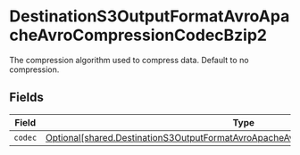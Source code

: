 # DestinationS3OutputFormatAvroApacheAvroCompressionCodecBzip2

The compression algorithm used to compress data. Default to no compression.


## Fields

| Field                                                                                                                                                                              | Type                                                                                                                                                                               | Required                                                                                                                                                                           | Description                                                                                                                                                                        |
| ---------------------------------------------------------------------------------------------------------------------------------------------------------------------------------- | ---------------------------------------------------------------------------------------------------------------------------------------------------------------------------------- | ---------------------------------------------------------------------------------------------------------------------------------------------------------------------------------- | ---------------------------------------------------------------------------------------------------------------------------------------------------------------------------------- |
| `codec`                                                                                                                                                                            | [Optional[shared.DestinationS3OutputFormatAvroApacheAvroCompressionCodecBzip2Codec]](undefined/models/shared/destinations3outputformatavroapacheavrocompressioncodecbzip2codec.md) | :heavy_minus_sign:                                                                                                                                                                 | N/A                                                                                                                                                                                |